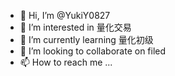 - 👋 Hi, I’m @YukiY0827
- 👀 I’m interested in 量化交易
- 🌱 I’m currently learning 量化初级
- 💞️ I’m looking to collaborate on filed
- 📫 How to reach me ...

<!---
YukiY0827/YukiY0827 is a ✨ special ✨ repository because its `README.md` (this file) appears on your GitHub profile.
You can click the Preview link to take a look at your changes.
--->
